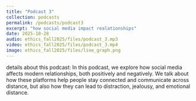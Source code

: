 ```yaml
---
title: "Podcast 3"
collection: podcasts
permalink: /podcasts/podcast3
excerpt: "how social media impact realationships"
date: 2025-10-28
audio: ethics_fall2025/files/podcast_3.mp3
video: ethics_fall2025/files/podcast_3.mp4
image: ethics_fall2025/files/line_graph.png
---
```

details about this podcast:
In this podcast, we explore how social media affects modern relationships, both positively and negatively. We talk about how these platforms help people stay connected and communicate across distance, but also how they can lead to distraction, jealousy, and emotional distance.